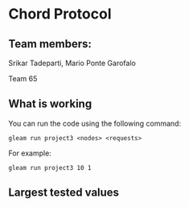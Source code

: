 # Chord Protocol

## Team members:

Srikar Tadeparti,
Mario Ponte Garofalo

Team 65

## What is working

You can run the code using the following command:

`gleam run project3 <nodes> <requests>`

For example:

`gleam run project3 10 1`

## Largest tested values


